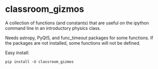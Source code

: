 # classroom_gizmos

A collection of functions (and constants) that are useful on the ipython command line in an introductory physics class.

Needs astropy, PyQt5, and func_timeout packages for some functions. If the packages are not installed, some functions will not be defined.


Easy install:

    pip install -U classroom_gizmos
    